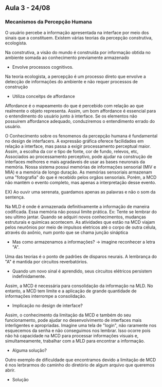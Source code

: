## Aula 3 - 24/08

### Mecanismos da Percepção Humana

O usuário percebe a informação apresentada na interface por meio dos sinais que a constituem.
Existem várias teorias da percepção construtiva, ecologista.

Na construtiva, a visão do mundo é construída por informação obtida no ambiente somada ao conhecimento previamente armazenado

 - Envolve processos cognitivos.

Na teoria ecologista, a percepção é um processo direto que envolve a detecção de informações do ambiente e não requer processos de construção

 - Utiliza conceitps de affordance

Affordance é o mapeamento do que é percebido com relação ao que realmente o objeto representa.
Assim, um bom affordance é essencial para o entendimento do usuário junto à interface. Se os elementos não possuirem affordance adequado, conduziremos o entendimento errado do usuário.

O Conhecimento sobre os fenomenos da percepção humana é fundamental no design de interfacers.
A expressão gráfica oferece facilidades em relação a interface, mas passa a exigir processamento perceptual maior.
Assim, a escolha da cor e tipo de fonte, cor de fundo, relevos, etc, Associados ao processamento perceptivo, pode ajudar na construção de interfaces melhores e mais agradaveis de usar as bases neuronais da memória.
Nossa sistema possui memórias de informações sensorial (MIV e MIA) e a memória de longo duração.
As memórias sensoriais armazenam uma "fotografia" do que é recebido pelos orgãos sensoriais. Porém, a MCD não mantém o evento completo, mas apenas a interpretação desse evento.

EX) Ao ouvir uma serenata, guardamos apenas as palavras e não o som da sentença.

Na MLD é onde é armazenada definitivamente a informação de maneira codificada. Essa memória não possui limite prática. Ex: Tente se lembrar do seu ultimo jantar.
Quando se adquiri novos conhecimentos, mudanças estruturais e quimicas acontecem. As atividades que estão na MCD viajam pelos neurônios por meio de impulsos eletricos até o corpo de outra célula, através do axônio, num ponto que se chama junção sináptica

 - Mas como armazenamos a informações? -> imagine reconhecer a letra "A".

Uma das teorias é o ponto de padrões de disparos neurais. A lembrança do "A" é mantida por circuitos reverbatórios.

 - Quando um novo sinal é aprendido, seus circuitos elétricos persistem indefinidamente.

Assim, a MCD é necessária para consolidação da informação na MLD.
No entanto, a MCD tem limite e a aplicação de grande quantidade de informações interrompe a consolidação.

 - Implicação no design de interface?

Assim, o conhecimento da limitação da MCD e também do seu funcionamento, pode ajudar no desenvolvimento de interfaces mais interligentes e apropriadas.
Imagine uma tela de "login", não raramente nos esquecemos da senha e não conseguimos nos lembrar. Isso ocorre pois não há capacidade na MCD para processar informações visuais e, simultameamente, trabalhar com a MLD para encontrar a informação.

 - Alguma solução?


Outro exemplo de dificuldade que encontramos devido a limitação de MCD é nos lerbrarmos do caminho do diretório de algum arquivo que queremos abrir.

 - Solução




